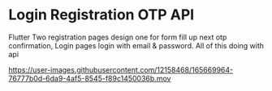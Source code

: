 # Login Registration OTP API

Flutter Two registration pages design one for form fill up next otp confirmation, Login pages login with email & password. All of this doing with api 


https://user-images.githubusercontent.com/12158468/165669964-76777b0d-6da9-4af5-8545-f89c1450036b.mov

